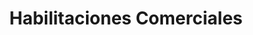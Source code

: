 ---
title: Habilitaciones Comerciales
headline: Solicita tu Habilitacion Comercial
claim: Ahora el tramite es mucho mas facil y rapido
claim2: Desde la comodidad de su hogar
button: Solicita ya 

wildcards_title:
  - icon: icono-arg-cambio-tecnologico
    title: Simulador de Habilitación
  - icon: icono-arg-reclamo-consulta
    title: Preguntas Frecuentes
  - icon: icono-arg-documento
    title: Conocé cómo se tramita
  - icon: icono-arg-acceso-a-especialistas
    title: Asesoramiento Online
  - icon: icono-arg-requisitos
    title: Requisitos
  - icon: icono-arg-tramite
    title: Solicitar Habilitacion
   


wildcards:
  - image: null
    icon: cogs
    headline: Simulador de Habilitación
    heading: Simulador de Habilitación
    text: Verás lo facil que es la habilitación comercial
    color: azul-capital
    link: /fase/simulador
  - image: null
    icon: cogs
    headline: Asesoramiento Online
    heading: Asesoramiento Online
    text: Asesorate con nuestros expertos, estamos para responder tus preguntas
    color: azul-capital
    url: 
  - image: null
    icon: cogs
    headline: Paso a paso como hacer
    heading: Paso a paso
    text: Entra para saber los pasos a seguir para la habilitación comercial
    color: azul-capital
    url: 

---